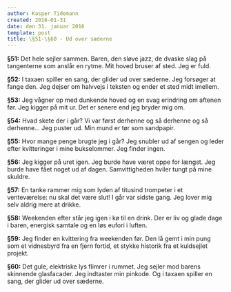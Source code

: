 ```yaml
---
author: Kasper Tidemann
created: 2016-01-31
date: den 31. januar 2016
template: post
title: \§51-\§60 - Ud over sæderne
---
```


**§51:** Det hele sejler sammen. Baren, den sløve jazz, de dvaske slag på tangenterne som anslår en rytme. Mit hoved bruser af sted. Jeg er fuld.

**§52:** I taxaen spiller en sang, der glider ud over sæderne. Jeg forsøger at fange den. Jeg dejser om halvvejs i teksten og ender et sted midt imellem.

**§53:** Jeg vågner op med dunkende hoved og en svag erindring om aftenen før. Jeg kigger på mit ur. Det er senere end jeg bryder mig om.

**§54:** Hvad skete der i går? Vi var først derhenne og så derhenne og så derhenne… Jeg puster ud. Min mund er tør som sandpapir.

**§55:** Hvor mange penge brugte jeg i går? Jeg snubler ud af sengen og leder efter kvitteringer i mine bukselommer. Jeg finder ingen.

**§56:** Jeg kigger på uret igen. Jeg burde have været oppe for længst. Jeg burde have fået noget ud af dagen. Samvittigheden hviler tungt på mine skuldre.

**§57:** En tanke rammer mig som lyden af titusind trompeter i et venteværelse: nu skal det være slut! I går var sidste gang. Jeg lover mig selv aldrig mere at drikke.

**§58:** Weekenden efter står jeg igen i kø til en drink. Der er liv og glade dage i baren, energisk samtale og en løs eufori i luften.

**§59:** Jeg finder en kvittering fra weekenden før. Den lå gemt i min pung som et vidnesbyrd fra en fjern fortid, et stykke historik fra et kuldsejlet projekt.

**§60:** Det gule, elektriske lys flimrer i rummet. Jeg sejler mod barens skinnende glasfacader. Jeg indtaster min pinkode. Og i taxaen spiller en sang, der glider ud over sæderne.